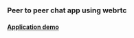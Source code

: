 ﻿### Peer to peer chat app using webrtc
#### [Application demo](https://ashwary-jharbade.github.io/peer-to-peer-chat-app-using-webrtc/)
